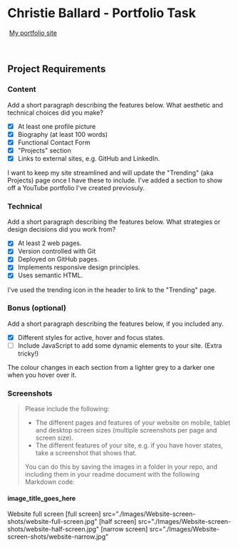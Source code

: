 #  Christie Ballard - Portfolio Task
​
[My portfolio site](https://github.com/christie8allard.github.io)


​
## Project Requirements

### Content
 Add a short paragraph describing the features below. What aesthetic and technical choices did you make? 
- [X] At least one profile picture
- [X] Biography (at least 100 words)
- [X] Functional Contact Form
- [X] "Projects" section
- [X] Links to external sites, e.g. GitHub and LinkedIn.

I want to keep my site streamlined and will update the "Trending" (aka Projects) page once I have these to include. I've added a section to show off a YouTube portfolio I've created previosuly. 
​
### Technical
 Add a short paragraph describing the features below. What strategies or design decisions did you work from? 
- [X] At least 2 web pages.
- [X] Version controlled with Git
- [X] Deployed on GitHub pages.
- [X] Implements responsive design principles.
- [X] Uses semantic HTML.

I've used the trending icon in the header to link to the "Trending" page. 

### Bonus (optional)
 Add a short paragraph describing the features below, if you included any. 
- [X] Different styles for active, hover and focus states.
- [ ] Include JavaScript to add some dynamic elements to your site. (Extra tricky!)

The colour changes in each section from a lighter grey to a darker one when you hover over it.
​
### Screenshots
> Please include the following:
> - The different pages and features of your website on mobile, tablet and desktop screen sizes (multiple screenshots per page and screen size).
> - The different features of your site, e.g. if you have hover states, take a screenshot that shows that.  
> 
> You can do this by saving the images in a folder in your repo, and including them in your readme document with the following Markdown code: 

####  image_title_goes_here 

Website full screen
[full screen] src="./Images/Website-screen-shots/website-full-screen.jpg"
[half screen] src="./Images/Website-screen-shots/website-half-screen.jpg"
[narrow screen] src="./Images/Website-screen-shots/website-narrow.jpg"